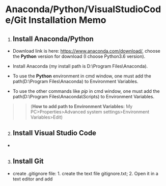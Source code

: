 # Anaconda/Python/VisualStudioCode/Git Installation Memo #

1.  ## Install Anaconda/Python ##

* Download link is here: https://www.anaconda.com/download/, choose the **Python** version for download (I choose Python3.6 version).

* Install Anaconda (my install path is D:\Program Files\Anaconda).

* To use the **Python** environment in cmd window, one must add the path(D:\Program Files\Anaconda) to Environment Variables.

* To use the other commands like _pip_ in cmd window, one must add the path(D:\Program Files\Anaconda\Scripts) to Environment Variables.

>>(**How to add path to Environment Variables:** My PC>Properties>Advanced system settings>Environment Variables>Edit)

2. ## Install Visual Studio Code ##
* 


3. ## Install Git ##

* create .gitignore file: 1. create the text file gitignore.txt; 2. Open it in a text editor and add 
